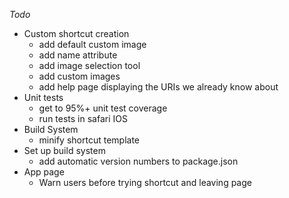 *Todo*
* Custom shortcut creation
  * add default custom image
  * add name attribute
  * add image selection tool
  * add custom images
  * add help page displaying the URIs we already know about
* Unit tests
  * get to 95%+ unit test coverage
  * run tests in safari IOS
* Build System
  * minify shortcut template
* Set up build system
  * add automatic version numbers to package.json
* App page
  * Warn users before trying shortcut and leaving page
 
